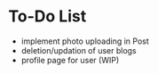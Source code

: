 # To-Do List
- implement photo uploading in Post
- deletion/updation of user blogs
- profile page for user (WIP)
